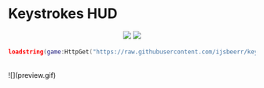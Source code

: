 # Keystrokes HUD

<p align="center">
  <img src="https://img.shields.io/github/forks/ijsbeerr/keystrokes?style=for-the-badge">
  <img src="https://img.shields.io/github/stars/ijsbeerr/keystrokes?style=for-the-badge">
</p>

```lua
loadstring(game:HttpGet("https://raw.githubusercontent.com/ijsbeerr/keystrokes/main/main.lua", true))()
```
<br>
![](preview.gif)
